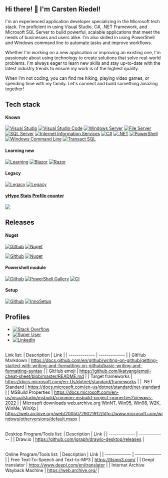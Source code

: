 ## Hi there! 👋 I'm Carsten Riedel!

I'm an experienced application developer specializing in the Microsoft tech stack. I'm proficient in using Visual Studio, C#, .NET Framework, and Microsoft SQL Server to build powerful, scalable applications that meet the needs of businesses and users alike. I'm also skilled in using PowerShell and Windows command line to automate tasks and improve workflows.

Whether I'm working on a new application or improving an existing one, I'm passionate about using technology to create solutions that solve real-world problems. I'm always eager to learn new skills and stay up-to-date with the latest industry trends to ensure my work is of the highest quality.

When I'm not coding, you can find me hiking, playing video games, or spending time with my family. Let's connect and build something amazing together!

## Tech stack
#### Known
[![Visual Studio](https://img.shields.io/badge/-Visual%20Studio-5C2D91?logo=visual-studio&logoColor=white&style=plastic)](https://visualstudio.microsoft.com/)
[![Visual Studio Code](https://img.shields.io/badge/-Visual%20Studio%20Code-007ACC?logo=visual-studio-code&logoColor=white&style=plastic)](https://code.visualstudio.com/)
[![Windows Server](https://img.shields.io/badge/-Windows%20Server-0067b8?logo=Server-Fault&logoColor=white&style=plastic)](https://www.microsoft.com/windows-server)
[![File Server](https://img.shields.io/badge/-File%20Server-ffd764?logo=Server-Fault&logoColor=black&style=plastic)](https://learn.microsoft.com/en-us/windows-server/storage/fsrm/fsrm-overview)
[![SQL Server](https://img.shields.io/badge/-SQL%20Server-CC2927?logo=microsoft-sql-server&logoColor=white&style=plastic)](https://www.microsoft.com/en-us/sql-server)
[![Internet Information Services](https://img.shields.io/badge/-Internet%20Information%20Services-37a5e2?logo=WebAuthn&logoColor=white&style=plastic)](https://www.iis.net/)
[![C#](https://img.shields.io/badge/-C%23-239120?logo=c-sharp&logoColor=white&style=plastic)](https://dotnet.microsoft.com/en-us/languages/csharp)
[![.NET](https://img.shields.io/badge/.NET%206%20.NET%20Framework-512BD4?logo=.net&logoColor=white&style=plastic)](https://dotnet.microsoft.com/en-us/download/dotnet-framework)
[![PowerShell](https://img.shields.io/badge/-PowerShell-5391FE?logo=PowerShell&logoColor=white&style=plastic)](https://learn.microsoft.com/en-us/powershell/)
[![Windows Command Line](https://img.shields.io/badge/-Windows%20Command%20Line-000000?logo=GNU-Bash&logoColor=white&style=plastic)](https://learn.microsoft.com/en-us/windows-server/administration/windows-commands/windows-commands)
[![Transact SQL](https://img.shields.io/badge/-Transact%20SQL-CC2927?logo=microsoft-sql-server&logoColor=white&style=plastic)](https://learn.microsoft.com/en-us/sql/t-sql)
<br>
#### Learning new
[![Learning](https://img.shields.io/badge/Learning-.NET%20Multi--platform%20App%20--%20MAUI-blueviolet)](https://dotnet.microsoft.com/en-us/apps/maui)
[![Blazor](https://img.shields.io/badge/Learning-Blazor-blue)](https://dotnet.microsoft.com/apps/aspnet/web-apps/blazor)
[![Razor](https://img.shields.io/badge/Learning-Razor-green)](https://docs.microsoft.com/en-us/aspnet/core/mvc/views/razor?view=aspnetcore-6.0)
<br>
#### Legacy
[![Legacy](https://img.shields.io/badge/Legacy-WinNT4%2C%20W2K%2C%20WinXP%2C%20Win7-000000?&style=plastic)](https://github.com)
[![Legacy](https://img.shields.io/badge/Legacy-VBS%2C%20VBA%2C%20VB6%20C++-000000?&style=plastic)](https://github.com)

#### [**yHype Stats**](https://yhype.me/) [Profile counter](https://github.com/antonkomarev/github-profile-views-counter)
![](https://komarev.com/ghpvc/?username=carsten-riedel&color=green&style=flat)

## Releases

#### Nuget
[![Github](https://img.shields.io/badge/Github-Coree.Template.Project-green)](https://github.com/carsten-riedel/Coree.Template.Project)
[![Nuget](https://img.shields.io/nuget/v/Coree.Template.Project?label=NuGet&labelColor=004880&logo=NuGet&logoColor=white)](https://www.nuget.org/packages/Coree.Template.Project)

[![Github](https://img.shields.io/badge/Github-Coree.Extensions-green)](https://github.com/carsten-riedel/Coree.Extensions)
[![Nuget](https://img.shields.io/nuget/v/Coree.Extensions?label=NuGet&labelColor=004880&logo=NuGet&logoColor=white)](https://www.nuget.org/packages/Coree.Extensions)

#### Powershell module
[![Github](https://img.shields.io/badge/Github-CoreePower.Lib-green)](https://github.com/carsten-riedel/CoreePower.Lib)
[![PowerShell Gallery](https://img.shields.io/powershellgallery/v/CoreePower.Lib?label=PowerShellGallery&labelColor=5391FE&logo=PowerShell&logoColor=white)](https://www.powershellgallery.com/packages/CoreePower.Lib)
[![CI](https://github.com/carsten-riedel/CoreePower.Lib/actions/workflows/blank.yml/badge.svg)](https://github.com/carsten-riedel/CoreePower.Lib/actions/workflows/blank.yml)

#### Setup
[![Github](https://img.shields.io/badge/Github-Visual--Studio--Offline-green?&style=plastic)](https://github.com/carsten-riedel/Visual-Studio-Offline)
[![InnoSetup](https://img.shields.io/badge/InnoSetup-Visual--Studio--Offline-264E8F?&style=plastic)](https://jrsoftware.org/isinfo.php)

## Profiles
- [![Stack Overflow](https://img.shields.io/badge/Profile-Stack%20Overflow-orange)](https://stackoverflow.com/users/19635455/carsten-r)
- [![Super User](https://img.shields.io/badge/Profile-Server%20Vault-green)](https://superuser.com/users/1724090/carsten-r)
- [![LinkedIn](https://img.shields.io/badge/Profile-LinkedIn-blue)](https://www.linkedin.com/in/carsten-riedel-9808b0217/)


<br>Link list:
| Description  | Link |
| ------------- | ------------- |
| GitHub Markdown  | https://docs.github.com/en/github/writing-on-github/getting-started-with-writing-and-formatting-on-github/basic-writing-and-formatting-syntax  |
| GitHub emoji  | https://github.com/ikatyang/emoji-cheat-sheet/blob/master/README.md  |
| Target frameworks  | https://docs.microsoft.com/en-Us/dotnet/standard/frameworks  |
| .NET Standard  | https://docs.microsoft.com/en-us/dotnet/standard/net-standard  |
| MSBuild Properties  | https://docs.microsoft.com/en-us/visualstudio/msbuild/common-msbuild-project-properties?view=vs-2022  |
| Microsoft downloads web.archive.org WinNT, Win95, Win98, W2K, WinMe, WinXp  | https://web.archive.org/web/20050729021912/http://www.microsoft.com/windows/otherversions/default.mspx  |


<br>Desktop Program/Tools list:
| Description  | Link |
| ------------- | ------------- |
| Draw.io  | https://github.com/jgraph/drawio-desktop/releases  |

<br>Online Program/Tools list:
| Description  | Link |
| ------------- | ------------- |
| Free Text-To-Speech and Text-to-MP3  | https://ttsmp3.com/  |
| Deepl translator | https://www.deepl.com/en/translator  |
| Internet Archive Wayback Machine | https://web.archive.org/  |

<!---
NaitWatch/NaitWatch is a ✨ special ✨ repository because its `README.md` (this file) appears on your GitHub profile.
You can click the Preview link to take a look at your changes.
--->
